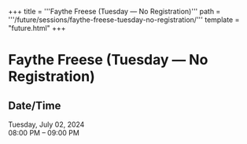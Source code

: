 +++
title = '''Faythe Freese (Tuesday — No Registration)'''
path = '''/future/sessions/faythe-freese-tuesday-no-registration/'''
template = "future.html"
+++

<h1>Faythe Freese (Tuesday — No Registration)</h1>

<h2>Date/Time</h2>
<p>Tuesday, July 02, 2024<br>
08:00 PM – 09:00 PM</p>

